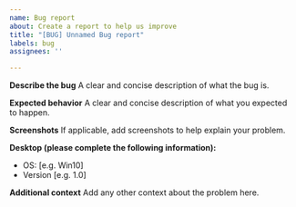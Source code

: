 ```yaml
---
name: Bug report
about: Create a report to help us improve
title: "[BUG] Unnamed Bug report"
labels: bug
assignees: ''

---
```


**Describe the bug**
A clear and concise description of what the bug is.

**Expected behavior**
A clear and concise description of what you expected to happen.

**Screenshots**
If applicable, add screenshots to help explain your problem.

**Desktop (please complete the following information):**
 - OS: [e.g. Win10]
 - Version [e.g. 1.0]

**Additional context**
Add any other context about the problem here.
